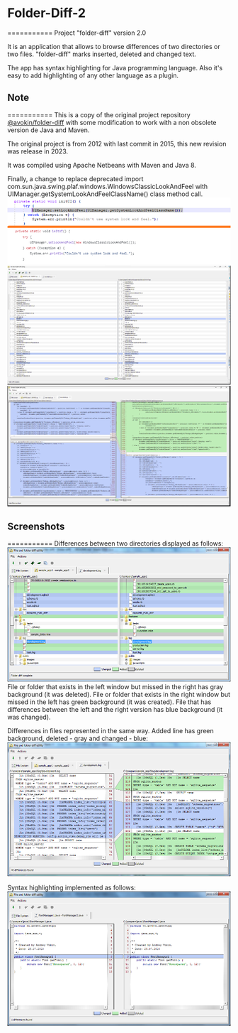# Folder-Diff-2
===========
Project "folder-diff" version 2.0

It is an application that allows to browse differences of two directories or two files. "folder-diff" marks inserted, deleted and changed text.

The app has syntax highlighting for Java programming language. Also it's easy to add highlighting of any other language as a plugin.


## Note
===========
This is a copy of the original project repository [@avokin/folder-diff](https://github.com/avokin/folder-diff) with some modification to work with a non obsolete version de Java and Maven. 

The original project is from 2012 with last commit in 2015, this new revision was release in 2023.

It was compiled using Apache Netbeans with Maven and Java 8.

Finally, a change to replace deprecated import com.sun.java.swing.plaf.windows.WindowsClassicLookAndFeel with UIManager.getSystemLookAndFeelClassName() class method call.
![](screenshots/change2.png)
![](screenshots/folder2.png)
![](screenshots/file2.png)


## Screenshots
===========
Differences between two directories displayed as follows:
![](screenshots/folder.png)
File or folder that exists in the left window but missed in the right has gray background (it was deleted).
File or folder that exists in the right window but missed in the left has green background (it was created).
File that has differences between the left and the right version has blue background (it was changed).

Differences in files represented in the same way. Added line has green background, deleted - gray and changed - blue:
![](screenshots/file.png)

Syntax highlighting implemented as follows:
![](screenshots/highlighting.png)
